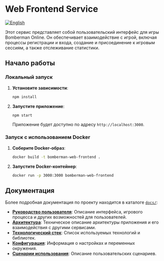 # Web Frontend Service
[![English](https://img.shields.io/badge/lang-English-blue)](README.md)

Этот сервис представляет собой пользовательский интерфейс для игры Bomberman Online. Он обеспечивает взаимодействие с игрой, включая процессы регистрации и входа, создание и присоединение к игровым сессиям, а также отслеживание статистики.

## Начало работы

### Локальный запуск

1.  **Установите зависимости**:
    ```bash
    npm install
    ```
2.  **Запустите приложение**:
    ```bash
    npm start
    ```
    Приложение будет доступно по адресу `http://localhost:3000`.

### Запуск с использованием Docker

1.  **Соберите Docker-образ**:
    ```bash
    docker build -t bomberman-web-frontend .
    ```
2.  **Запустите Docker-контейнер**:
    ```bash
    docker run -p 3000:3000 bomberman-web-frontend
    ```

## Документация

Более подробная документация по проекту находится в каталоге [`docs/`](./docs/):

*   [**Руководство пользователя**](./docs/ru/user_guide.md): Описание интерфейса, игрового процесса и других возможностей для пользователей.
*   [**Архитектура**](./docs/ru/architecture.md): Техническое описание архитектуры приложения и его взаимодействия с другими сервисами.
*   [**Технологический стек**](./docs/ru/tech_stack.md): Список используемых технологий и библиотек.
*   [**Конфигурация**](./docs/ru/configuration.md): Информация о настройках и переменных окружения.
*   [**Сценарии использования**](./docs/ru/use_cases.md): Описание пользовательских сценариев.